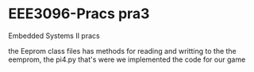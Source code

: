 # EEE3096-Pracs pra3
Embedded Systems II pracs

the Eeprom class files has methods for reading and writting to the the eemprom, the pi4.py that's were we implemented the code for our game
